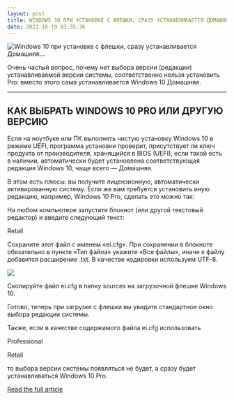 ```yaml
---
layout: post
title: WINDOWS 10 ПРИ УСТАНОВКЕ С ФЛЕШКИ, СРАЗУ УСТАНАВЛИВАЕТСЯ ДОМАШНЯЯ…
date: 2021-10-19 03:35:36
---
```


![Windows 10 при установке с флешки, сразу устанавливается Домашняя...](https://64.media.tumblr.com/76ee299614649812d2f94a2a543f8a44/5bedf9e97acf18df-fc/s500x750/142bc86131b305ae25777294d1bd1eda507cf9d8.png)

Очень частый вопрос, почему нет выбора версии (редакции) устанавливаемой версии системы, соответственно нельзя установить Pro: вместо этого сама устанавливается Windows 10 Домашняя.

------------

## КАК ВЫБРАТЬ WINDOWS 10 PRO ИЛИ ДРУГУЮ ВЕРСИЮ

Если на ноутбуке или ПК выполнять чистую установку Windows 10 в режиме UEFI, программа установки проверит, присутствует ли ключ продукта от производителя, хранящийся в BIOS (UEFI), если такой есть в наличии, автоматически будет установлена соответствующая редакция Windows 10, чаще всего — Домашняя.

В этом есть плюсы: вы получите лицензионную, автоматически активированную систему. Если же вам требуется установить иную редакцию, например, Windows 10 Pro, сделать это можно так:

На любом компьютере запустите блокнот (или другой текстовый редактор) и введите следующий текст:

Retail

Сохраните этот файл с именем «ei.cfg». При сохранении в блокноте обязательно в пункте «Тип файла» укажите «Все файлы», иначе к файлу добавится расширение .txt. В качестве кодировки используем UTF-8.

[](https://href.li/?http://grishchuk.com.ua/wp-content/uploads/2021/04/save-ei-cfg-notepad.png)

![](https://64.media.tumblr.com/b36794fc7f673ba23ed3c4d7ec8feec1/5bedf9e97acf18df-ea/s500x750/72ce0ac2574b4a9e00b77ebda2feb3d49597dac0.png)

Скопируйте файл ei.cfg в папку sources на загрузочной флешке Windows 10.

Готово, теперь при загрузке с флешки вы увидите стандартное окно выбора редакции системы.

Также, если в качестве содержимого файла ei.cfg использовать

Professional

Retail

то выбора версии системы появляться не будет, а сразу будет устанавливаться Windows 10 Pro.

[Read the full article](https://href.li/?http://grishchuk.com.ua/2021/windows-10-%d0%bf%d1%80%d0%b8-%d1%83%d1%81%d1%82%d0%b0%d0%bd%d0%be%d0%b2%d0%ba%d0%b5-%d1%81-%d1%84%d0%bb%d0%b5%d1%88%d0%ba%d0%b8-%d1%81%d1%80%d0%b0%d0%b7%d1%83-%d1%83%d1%81%d1%82%d0%b0%d0%bd%d0%b0/)